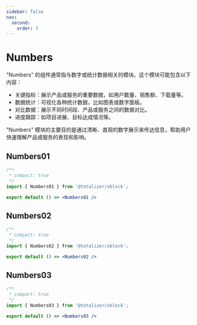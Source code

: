 ```yaml
---
sidebar: false
nav:
  second:
    order: 3
---
```



# Numbers

"Numbers" 的组件通常指与数字或统计数据相关的模块。这个模块可能包含以下内容：

* 关键指标：展示产品或服务的重要数据，如用户数量、销售额、下载量等。
* 数据统计：可视化各种统计数据，比如图表或数字面板。
* 对比数据：展示不同时间段、产品或服务之间的数据对比。
* 进度跟踪：如项目进展、目标达成情况等。

"Numbers" 模块的主要目的是通过清晰、直观的数字展示来传达信息，帮助用户快速理解产品或服务的表现和影响。


## Numbers01

```jsx
/**
 * compact: true
 */
import { Numbers01 } from '@totalizer/xblock';

export default () => <Numbers01 />
```

## Numbers02

```jsx
/**
 * compact: true
 */
import { Numbers02 } from '@totalizer/xblock';

export default () => <Numbers02 />
```

## Numbers03

```jsx
/**
 * compact: true
 */
import { Numbers03 } from '@totalizer/xblock';

export default () => <Numbers03 />
```